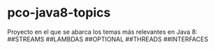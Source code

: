 # pco-java8-topics
Proyecto en el que se abarca los temas más relevantes en Java 8:
##STREAMS
##LAMBDAS
##OPTIONAL
##THREADS
##INTERFACES
